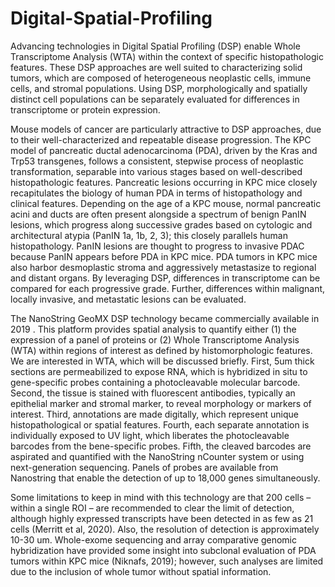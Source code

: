 # Digital-Spatial-Profiling
Advancing technologies in Digital Spatial Profiling (DSP) enable Whole Transcriptome Analysis (WTA) within the context of specific histopathologic features. These DSP approaches are well suited to characterizing solid tumors, which are composed of heterogeneous neoplastic cells, immune cells, and stromal populations. Using DSP, morphologically and spatially distinct cell populations can be separately evaluated for differences in transcriptome or protein expression.  

Mouse models of cancer are particularly attractive to DSP approaches, due to their well-characterized and repeatable disease progression. The KPC model of pancreatic ductal adenocarcinoma (PDA), driven by the Kras and Trp53 transgenes, follows a consistent, stepwise process of neoplastic transformation, separable into various stages based on well-described histopathologic features. Pancreatic lesions occurring in KPC mice closely recapitulates the biology of human PDA in terms of histopathology and clinical features. Depending on the age of a KPC mouse, normal pancreatic acini and ducts are often present alongside a spectrum of benign PanIN lesions, which progress along successive grades based on cytologic and architectural atypia (PanIN 1a, 1b, 2, 3); this closely parallels human histopathology. PanIN lesions are thought to progress to invasive PDAC because PanIN appears before PDA in KPC mice. PDA tumors in KPC mice also harbor desmoplastic stroma and aggressively metastasize to regional and distant organs. By leveraging DSP, differences in transcriptome can be compared for each progressive grade. Further, differences within malignant, locally invasive, and metastatic lesions can be evaluated.  

The NanoString GeoMX DSP technology became commercially available in 2019 . This platform provides spatial analysis to quantify either (1) the expression of a panel of proteins or (2) Whole Transcriptome Analysis (WTA) within regions of interest as defined by histomorphologic features. We are interested in WTA, which will be discussed briefly. First, 5um thick sections are permeabilized to expose RNA, which is hybridized in situ to gene-specific probes containing a photocleavable molecular barcode. Second, the tissue is stained with fluorescent antibodies, typically an epithelial marker and stromal marker, to reveal morphology or markers of interest. Third, annotations are made digitally, which represent unique histopathological or spatial features. Fourth, each separate annotation is individually exposed to UV light, which liberates the photocleavable barcodes from the bene-specific probes. Fifth, the cleaved barcodes are aspirated and quantified with the NanoString nCounter system or using next-generation sequencing. Panels of probes are available from Nanostring that enable the detection of up to 18,000 genes simultaneously. 

Some limitations to keep in mind with this technology are that 200 cells – within a single ROI – are recommended to clear the limit of detection, although highly expressed transcripts have been detected in as few as 21 cells (Merritt et al, 2020). Also, the resolution of detection is approximately 10-30 um. Whole-exome sequencing and array comparative genomic hybridization have provided some insight into subclonal evaluation of PDA tumors within KPC mice (Niknafs, 2019); however, such analyses are limited due to the inclusion of whole tumor without spatial information. 
